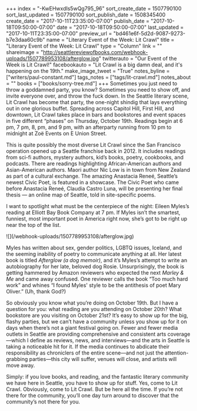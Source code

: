 +++
index = "-KwEHwxdIs5wQg795_96"
sort_create_date = 1507790100
sort_last_updated = 1507790100
sort_publish_date = 1508345400
create_date = "2017-10-11T23:35:00-07:00"
publish_date = "2017-10-18T09:50:00-07:00"
date = "2017-10-18T09:50:00-07:00"
last_updated = "2017-10-11T23:35:00-07:00"
preview_url = "bd461e6f-5d2d-9087-9273-b7e3daa60c9b"
name = "Literary Event of the Week: Lit Crawl"
title = "Literary Event of the Week: Lit Crawl"
type = "Column"
link = ""
shareimage = "http://seattlereviewofbooks.com/webhook-uploads/1507789953108/afterglow.jpg"
twitterauto = "Our Event of the Week is Lit Crawl!"
facebookauto = "Lit Crawl is a big damn deal, and it's happening on the 19th."
make_image_tweet = "True"
notes_byline = ["writers/paul-constant.md"]
tags_notes = ["tags/lit-crawl.md"]
notes_about = ""
books = ["books/sorry-tree.md"]
+++
Sometimes you just need to throw a goddamned party, you know? Sometimes you need to show off, and invite everyone over, and throw the fuck down. In the Seattle literary scene, Lit Crawl has become that party, the one-night shindig that lays everything out in one glorious buffet. Spreading across Capitol Hill, First Hill, and downtown, Lit Crawl takes place in bars and bookstores and event spaces in five different “phases” on Thursday, October 19th. Readings begin at 6 pm, 7 pm, 8, pm, and 9 pm, with an afterparty running from 10 pm to midnight at Zoë Events on E Union Street.

This is quite possibly the most diverse Lit Crawl since the San Francisco operation opened up a Seattle franchise back in 2012. It includes readings from sci-fi authors, mystery authors, kid’s books, poetry, cookbooks, and podcasts. There are readings highlighting African-American authors and Asian-American authors. Maori author Nic Low is in town from New Zealand as part of a cultural exchange. The amazing Anastacia Reneé, Seattle’s newest Civic Poet, is featured in a showcase. The Civic Poet who came before Anastacia Reneé, Claudia Castro Luna, will be presenting her final thesis — an online map of Seattle, told in site-specific poems.

I want to spotlight what must be the centerpiece of the night: Eileen Myles’s reading at Elliott Bay Book Company at 7 pm. If Myles isn’t the smartest, funniest, most important poet in America right now, she’s got to be right up near the top of the list. 

<p class="image-left">![](/webhook-uploads/1507789953108/afterglow.jpg)</p>

Myles has written about sex, gender politics, LGBTQ issues, Iceland, and the seeming inability of poetry to communicate anything at all. Her latest book is titled *Afterglow (a dog memoir)*, and it’s Myles’s attempt to write an autobiography for her late, beloved dog Rosie. Unsurprisingly, the book is getting hammered by Amazon reviewers who expected the next *Marley & Me* and came away confused. One reviewer calls the book “Too much hard work” and whines “I found Myles' style to be the antithesis of poet Mary Oliver.” (Uh, thank God?)  

So obviously you know what you’re doing on October 19th. But I have a question for you: what reading are you attending on October 20th? What bookstore are you visiting on October 21st? It’s easy to show up for the big, flashy parties, but we can’t have a community unless you show up for it on days when there’s not a giant festival going on. Fewer and fewer media outlets in Seattle are providing comprehensive and consistent arts coverage—which I define as reviews, news, and interviews—and the arts in Seattle is taking a noticeable hit for it. If the media continues to abdicate their responsibility as chroniclers of the entire scene—and not just the attention-grabbing parties—this city will suffer, venues will close, and artists will move away.

Simply: if you love books, and reading, and the fantastic literary community we have here in Seattle, you have to show up for stuff. Yes, come to Lit Crawl. Obviously, come to Lit Crawl. But be here all the time. If you’re not there for the community, you’ll one day turn around to discover that the community’s not there for you.

